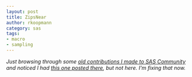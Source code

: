 ```yaml
---
layout: post
title: ZipsNear
author: rkoopmann
category: sas
tags:
- macro
- sampling
---
```


*Just browsing through some [old contributions I made to SAS Community](http://www.sascommunity.org/wiki/User:RichardK) and noticed I had [this one posted there](http://www.sascommunity.org/wiki/Returning_Zip_Codes_in_a_Specified_Radius), but not here. I'm fixing that now.*

<!--more-->

<script src="https://gist.github.com/rkoopmann/0cc179f496bd026a0171.js"></script>